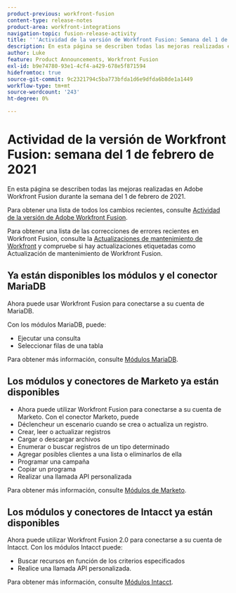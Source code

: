 ```yaml
---
product-previous: workfront-fusion
content-type: release-notes
product-area: workfront-integrations
navigation-topic: fusion-release-activity
title: '''Actividad de la versión de Workfront Fusion: Semana del 1 de febrero de 2021"'
description: En esta página se describen todas las mejoras realizadas en Adobe Workfront Fusion durante la semana del 1 de febrero de 2021.
author: Luke
feature: Product Announcements, Workfront Fusion
exl-id: b9e74780-93e1-4cf4-a429-678e5f871594
hidefromtoc: true
source-git-commit: 9c2321794c5ba773bfda1d6e9dfda6b8de1a1449
workflow-type: tm+mt
source-wordcount: '243'
ht-degree: 0%

---
```


# Actividad de la versión de Workfront Fusion: semana del 1 de febrero de 2021

En esta página se describen todas las mejoras realizadas en Adobe Workfront Fusion durante la semana del 1 de febrero de 2021.

Para obtener una lista de todos los cambios recientes, consulte [Actividad de la versión de Adobe Workfront Fusion](../../../product-announcements/product-releases/fusion-release-activity/fusion-release-activity.md).

Para obtener una lista de las correcciones de errores recientes en Workfront Fusion, consulte la [Actualizaciones de mantenimiento de Workfront](https://one.workfront.com/s/article/Workfront-Maintenance-Updates-1882317350) y compruebe si hay actualizaciones etiquetadas como Actualización de mantenimiento de Workfront Fusion.

<!--
<div data-mc-conditions="QuicksilverOrClassic.Draft mode">
<h2>Create and use templates in your Workfront Fusion scenarios</h2>
<p>To help you create scenarios with more speed and consistency, we've introduced Templates into Workfront Fusion. Now you can create templates for your common scenarios and share them with your team, or make them public for anyone in your organization to use. You can create these template from scratch, or you can create them from existing scenarios. You can even set up an in-template wizard that helps your users understand how to use the template.</p>
<p>For more information, see <a href="../../../workfront-fusion/scenarios/templates/fusion-templates.md" class="MCXref xref" xrefformat="{para}"> Scenario Templates</a>.</p>
</div>
-->

## Ya están disponibles los módulos y el conector MariaDB

Ahora puede usar Workfront Fusion para conectarse a su cuenta de MariaDB.

Con los módulos MariaDB, puede:

* Ejecutar una consulta
* Seleccionar filas de una tabla

Para obtener más información, consulte [Módulos MariaDB](../../../workfront-fusion/apps-and-their-modules/mariadb-modules.md).

## Los módulos y conectores de Marketo ya están disponibles

* Ahora puede utilizar Workfront Fusion para conectarse a su cuenta de Marketo. Con el conector Marketo, puede
* Déclencheur un escenario cuando se crea o actualiza un registro.
* Crear, leer o actualizar registros
* Cargar o descargar archivos
* Enumerar o buscar registros de un tipo determinado
* Agregar posibles clientes a una lista o eliminarlos de ella
* Programar una campaña
* Copiar un programa
* Realizar una llamada API personalizada

Para obtener más información, consulte [Módulos de Marketo](../../../workfront-fusion/apps-and-their-modules/marketo-modules.md).

## Los módulos y conectores de Intacct ya están disponibles

Ahora puede utilizar Workfront Fusion 2.0 para conectarse a su cuenta de Intacct. Con los módulos Intacct puede:

* Buscar recursos en función de los criterios especificados
* Realice una llamada API personalizada.

Para obtener más información, consulte [Módulos Intacct](../../../workfront-fusion/apps-and-their-modules/intacct-modules.md).
